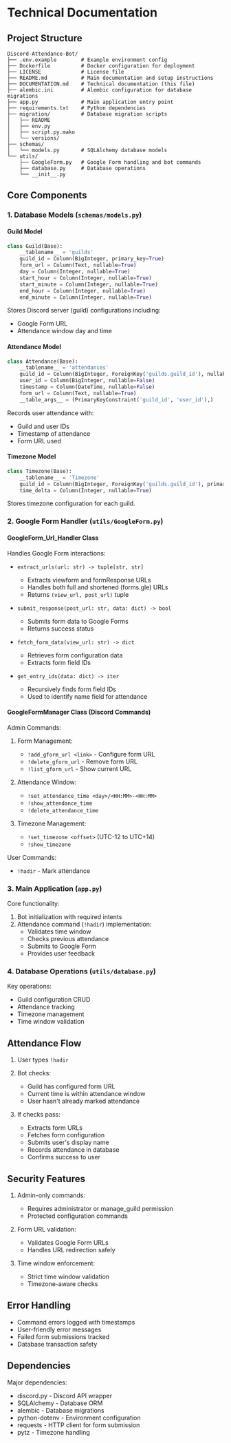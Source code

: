 # Technical Documentation

## Project Structure

```
Discord-Attendance-Bot/
├── .env.example        # Example environment config
├── Dockerfile          # Docker configuration for deployment
├── LICENSE             # License file
├── README.md           # Main documentation and setup instructions
├── DOCUMENTATION.md    # Technical documentation (this file)
├── alembic.ini         # Alembic configuration for database migrations
├── app.py              # Main application entry point
├── requirements.txt    # Python dependencies
├── migration/          # Database migration scripts
│   ├── README
│   ├── env.py
│   ├── script.py.mako
│   └── versions/
├── schemas/
│   └── models.py       # SQLAlchemy database models
└── utils/
    ├── GoogleForm.py   # Google Form handling and bot commands
    ├── database.py     # Database operations
    └── __init__.py
```

## Core Components

### 1. Database Models (`schemas/models.py`)

#### Guild Model
```python
class Guild(Base):
    __tablename__ = 'guilds'
    guild_id = Column(BigInteger, primary_key=True)
    form_url = Column(Text, nullable=True)
    day = Column(Integer, nullable=True)
    start_hour = Column(Integer, nullable=True)
    start_minute = Column(Integer, nullable=True)
    end_hour = Column(Integer, nullable=True)
    end_minute = Column(Integer, nullable=True)
```
Stores Discord server (guild) configurations including:
- Google Form URL
- Attendance window day and time

#### Attendance Model
```python
class Attendance(Base):
    __tablename__ = 'attendances'
    guild_id = Column(BigInteger, ForeignKey('guilds.guild_id'), nullable=False)
    user_id = Column(BigInteger, nullable=False)
    timestamp = Column(DateTime, nullable=False)
    form_url = Column(Text, nullable=True)
    __table_args__ = (PrimaryKeyConstraint('guild_id', 'user_id'),)
```
Records user attendance with:
- Guild and user IDs
- Timestamp of attendance
- Form URL used

#### Timezone Model
```python
class Timezone(Base):
    __tablename__ = 'Timezone'
    guild_id = Column(BigInteger, ForeignKey('guilds.guild_id'), primary_key=True)
    time_delta = Column(Integer, nullable=True)
```
Stores timezone configuration for each guild.

### 2. Google Form Handler (`utils/GoogleForm.py`)

#### GoogleForm_Url_Handler Class
Handles Google Form interactions:

- `extract_urls(url: str) -> tuple[str, str]`
  - Extracts viewform and formResponse URLs
  - Handles both full and shortened (forms.gle) URLs
  - Returns `(view_url, post_url)` tuple

- `submit_response(post_url: str, data: dict) -> bool`
  - Submits form data to Google Forms
  - Returns success status

- `fetch_form_data(view_url: str) -> dict`
  - Retrieves form configuration data
  - Extracts form field IDs

- `get_entry_ids(data: dict) -> iter`
  - Recursively finds form field IDs
  - Used to identify name field for attendance

#### GoogleFormManager Class (Discord Commands)

Admin Commands:
1. Form Management:
   - `!add_gform_url <link>` - Configure form URL
   - `!delete_gform_url` - Remove form URL
   - `!list_gform_url` - Show current URL

2. Attendance Window:
   - `!set_attendance_time <day>/<HH:MM>-<HH:MM>`
   - `!show_attendance_time`
   - `!delete_attendance_time`

3. Timezone Management:
   - `!set_timezone <offset>` (UTC-12 to UTC+14)
   - `!show_timezone`

User Commands:
- `!hadir` - Mark attendance

### 3. Main Application (`app.py`)

Core functionality:
1. Bot initialization with required intents
2. Attendance command (`!hadir`) implementation:
   - Validates time window
   - Checks previous attendance
   - Submits to Google Form
   - Provides user feedback

### 4. Database Operations (`utils/database.py`)

Key operations:
- Guild configuration CRUD
- Attendance tracking
- Timezone management
- Time window validation

## Attendance Flow

1. User types `!hadir`
2. Bot checks:
   - Guild has configured form URL
   - Current time is within attendance window
   - User hasn't already marked attendance

3. If checks pass:
   - Extracts form URLs
   - Fetches form configuration
   - Submits user's display name
   - Records attendance in database
   - Confirms success to user

## Security Features

1. Admin-only commands:
   - Requires administrator or manage_guild permission
   - Protected configuration commands

2. Form URL validation:
   - Validates Google Form URLs
   - Handles URL redirection safely

3. Time window enforcement:
   - Strict time window validation
   - Timezone-aware checks

## Error Handling

- Command errors logged with timestamps
- User-friendly error messages
- Failed form submissions tracked
- Database transaction safety

## Dependencies

Major dependencies:
- discord.py - Discord API wrapper
- SQLAlchemy - Database ORM
- alembic - Database migrations
- python-dotenv - Environment configuration
- requests - HTTP client for form submission
- pytz - Timezone handling
